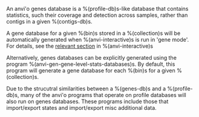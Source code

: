 An anvi'o genes database is a %(profile-db)s-like database that contains statistics, such their coverage and detection across samples, rather than contigs in a given %(contigs-db)s.

A gene database for a given %(bin)s stored in a %(collection)s will be automatically generated when %(anvi-interactive)s is run in 'gene mode'. For details, see the [relevant section](../programs/anvi-interactive/#visualizing-genes-instead-of-contigs) in %(anvi-interactive)s

Alternatively, genes databases can be explicitly generated using the program %(anvi-gen-gene-level-stats-databases)s. By default, this program will generate a gene database for each %(bin)s for a given %(collection)s. 

Due to the strucutral similarities between a %(genes-db)s and a %(profile-db)s, many of the anvi'o programs that operate on profile databases will also run on genes databases. These programs include those that import/export states and import/export misc additional data.
